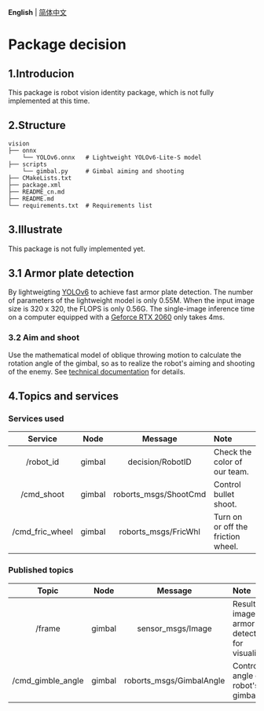 __English__ | [简体中文](README_cn.md)

# Package decision

## 1.Introducion

This package is robot vision identity package, which is not fully implemented at this time.

## 2.Structure

```
vision
├── onnx
    └── YOLOv6.onnx   # Lightweight YOLOv6-Lite-S model
├── scripts
    └── gimbal.py     # Gimbal aiming and shooting
├── CMakeLists.txt
├── package.xml
├── README_cn.md
├── README.md
└── requirements.txt  # Requirements list
```

## 3.Illustrate

This package is not fully implemented yet.

## 3.1 Armor plate detection

By lightweigting [YOLOv6](https://github.com/meituan/yolv6) to achieve fast armor plate detection. The number of parameters of the lightweight model is only 0.55M. When the input image size is 320 x 320, the FLOPS is only 0.56G. The single-image inference time on a computer equipped with a [Geforce RTX 2060](https://nvidia.cn/geforce/graphics-cards/rtx-2060) only takes 4ms.

### 3.2 Aim and shoot

Use the mathematical model of oblique throwing motion to calculate the rotation angle of the gimbal, so as to realize the robot's aiming and shooting of the enemy. See [technical documentation](../../images/vision/doc/shoot.md) for details.

## 4.Topics and services

### Services used

| Service         | Node   | Message               | Note                               |
|:---------------:|:------:|:---------------------:|:-----------------------------------|
| /robot_id       | gimbal | decision/RobotID      | Check the color of our team.       |
| /cmd_shoot      | gimbal | roborts_msgs/ShootCmd | Control bullet shoot.              |
| /cmd_fric_wheel | gimbal | roborts_msgs/FricWhl  | Turn on or off the friction wheel. |

### Published topics

| Topic             | Node   | Message                  | Note                                                   |
|:-----------------:|:------:|:------------------------:|:-------------------------------------------------------|
| /frame            | gimbal | sensor_msgs/Image        | Result image of armor plate detection for visualization |
| /cmd_gimble_angle | gimbal | roborts_msgs/GimbalAngle | Control the angle of the robot's gimbal            |
